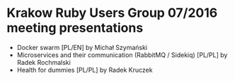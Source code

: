 # Krakow Ruby Users Group 07/2016 meeting presentations

* Docker swarm [PL/EN] by Michał Szymański
* Microservices and their communication (RabbitMQ / Sidekiq) [PL/PL] by Radek Rochmalski
* Health for dummies [PL/PL] by Radek Kruczek
